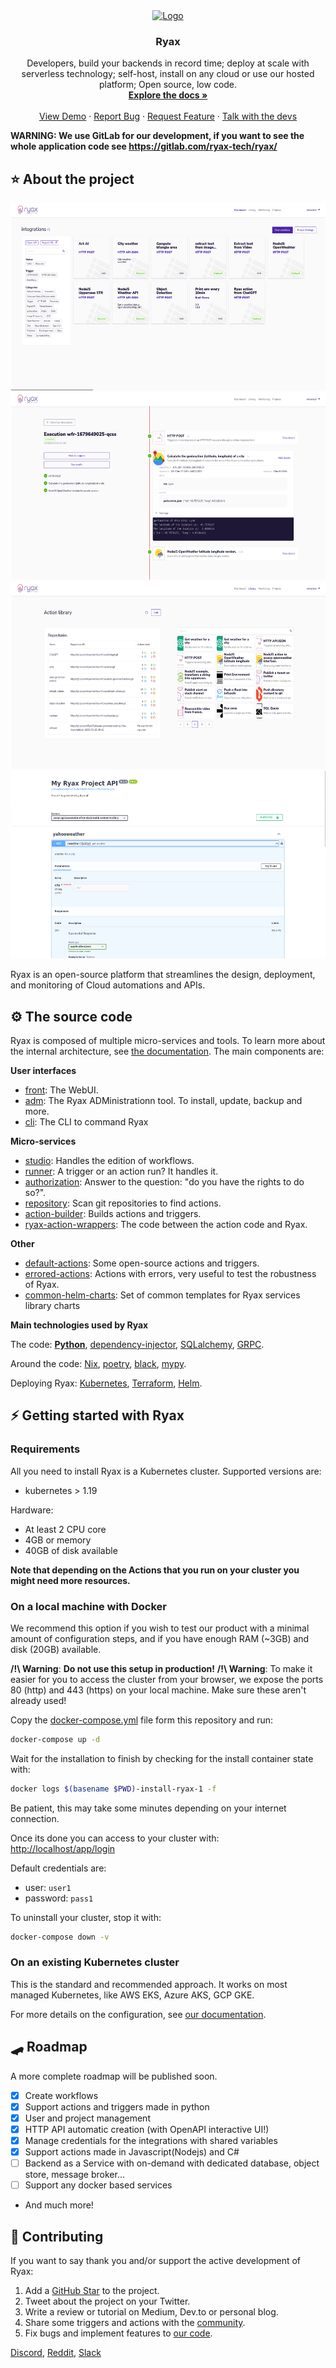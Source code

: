 
<div align="center">

  <a href="https://ryax.tech">
    <img src="https://user-images.githubusercontent.com/104617518/167607288-537e67fb-bbd2-460a-b263-2e4c79b69196.png" alt="Logo" height="80">
  </a>
  <h3 align="center">Ryax</h3>

  <p align="center">
    Developers, build your backends in record time; deploy at scale with serverless technology; self-host, install on any cloud or use our hosted platform; Open source, low code.
    <br />
    <a href="https://docs.ryax.tech/"><strong>Explore the docs »</strong></a>
    <br />
    <br />
    <a href="https://www.youtube.com/watch?v=PUVgu8lkNJI">View Demo</a>
    ·
    <a href="https://gitlab.com/ryax-tech/ryax/ryax-main/-/issues/new">Report Bug</a>
    ·
    <a href="https://gitlab.com/ryax-tech/ryax/ryax-main/-/issues/new">Request Feature</a>
    ·
    <a href="https://discord.gg/bg7s7Es8">Talk with the devs</a>
  </p>
</div>

**WARNING: We use GitLab for our development, if you want to see the whole application code see https://gitlab.com/ryax-tech/ryax/**

## ⭐ About the project

<div display="flex" justify-content="center" gap="20px">
  <img src="img/dashboard.png" height="300px">
  <img src="img/run.png" height="300px">
  <img src="img/library.png" height="300px">
  <img src="img/openapi.png" height="300px">
</div>

Ryax is an open-source platform that streamlines the design, deployment, and
monitoring of Cloud automations and APIs.

## ⚙ The source code

Ryax is composed of multiple micro-services and tools. To learn more about the internal architecture, see [the documentation](https://docs.ryax.tech/reference/architecture.html). The main components are:

**User interfaces**
 - [front](https://gitlab.com/ryax-tech/ryax/ryax-front.git): The WebUI.
 - [adm](https://gitlab.com/ryax-tech/ryax/ryax-adm.git): The Ryax ADMinistrationn tool. To install, update, backup and more.
 - [cli](https://gitlab.com/ryax-tech/ryax/ryax-cli.git): The CLI to command Ryax

**Micro-services**
 - [studio](https://gitlab.com/ryax-tech/ryax/ryax-studio.git): Handles the edition of workflows.
 - [runner](https://gitlab.com/ryax-tech/ryax/ryax-runner.git): A trigger or an action run? It handles it.
 - [authorization](https://gitlab.com/ryax-tech/ryax/ryax-authorization.git): Answer to the question: "do you have the rights to do so?".
 - [repository](https://gitlab.com/ryax-tech/ryax/ryax-repository.git): Scan git repositories to find actions.
 - [action-builder](https://gitlab.com/ryax-tech/ryax/ryax-action-builder.git): Builds actions and triggers.
 - [ryax-action-wrappers](https://gitlab.com/ryax-tech/ryax/ryax-action-wrappers.git): The code between the action code and Ryax.

**Other**
 - [default-actions](https://gitlab.com/ryax-tech/workflows/default-actions.git): Some open-source actions and triggers.
 - [errored-actions](https://gitlab.com/ryax-tech/ryax/errored-actions.git): Actions with errors, very useful to test the robustness of Ryax.
 - [common-helm-charts](https://gitlab.com/ryax-tech/ryax/common-helm-charts): Set of common templates for Ryax services library charts

**Main technologies used by Ryax**

The code: **[Python](https://www.python.org/)**, [dependency-injector](https://python-dependency-injector.ets-labs.org/index.html), [SQLalchemy](https://docs.sqlalchemy.org), [GRPC](https://grpc.io/).

Around the code: [Nix](nixos.org/), [poetry](https://python-poetry.org/), [black](https://black.readthedocs.io/en/stable/), [mypy](https://mypy.readthedocs.io/).

Deploying Ryax: [Kubernetes](https://kubernetes.io/), [Terraform](https://www.terraform.io/), [Helm](https://helm.sh/).


## ⚡ Getting started with Ryax

### Requirements

All you need to install Ryax is a Kubernetes cluster. Supported versions are:

* kubernetes > 1.19

Hardware:

* At least 2 CPU core
* 4GB or memory
* 40GB of disk available


**Note that depending on the Actions that you run on your cluster you might need
more resources.**


### On a local machine with Docker

We recommend this option if you wish to test our product with a minimal amount of configuration steps, and if you have enough RAM (~3GB) and disk (20GB) available.

**/!\ Warning**: **Do not use this setup in production!**
**/!\ Warning**: To make it easier for you to access the cluster from your
browser, we expose the ports 80 (http) and 443 (https) on your local machine.
Make sure these aren't already used!

Copy the [docker-compose.yml](https://gitlab.com/ryax-tech/ryax/ryax-main/-/blob/master/docker-compose.yml) file form this repository and run:
```sh
docker-compose up -d
```

Wait for the installation to finish by checking for the install container
state with:
```sh
docker logs $(basename $PWD)-install-ryax-1 -f
```
Be patient, this may take some minutes depending on your internet connection.

Once its done you can access to your cluster with:
[http://localhost/app/login]()

Default credentials are:
- user: `user1`
- password: `pass1`

To uninstall your cluster, stop it with:
```sh
docker-compose down -v
```

### On an existing Kubernetes cluster

This is the standard and recommended approach.
It works on most managed Kubernetes, like AWS EKS, Azure AKS, GCP GKE.

For more details on the configuration, see [our documentation](https://docs.ryax.tech/howto/install_ryax_kubernetes.html).


## 🛹 Roadmap

A more complete roadmap will be published soon.

- [x] Create workflows
- [x] Support actions and triggers made in python
- [x] User and project management
- [x] HTTP API automatic creation (with OpenAPI interactive UI!)
- [x] Manage credentials for the integrations with shared variables
- [x] Support actions made in Javascript(Nodejs) and C#
- [ ] Backend as a Service with on-demand with dedicated database, object store, message
  broker...
- [ ] Support any docker based services
- And much more!

## 🤗 Contributing

If you want to say thank you and/or support the active development of Ryax:

1. Add a [GitHub Star](https://github.com/RyaxTech/ryax/) to the project.
2. Tweet about the project on your Twitter.
3. Write a review or tutorial on Medium, Dev.to or personal blog.
4. Share some triggers and actions with the [community](https://discord.gg/bg7s7Es8).
5. Fix bugs and implement features to [our code](https://gitlab.com/ryax-tech/ryax/ryax-main).


[Discord](https://discord.gg/bg7s7Es8),
[Reddit](https://www.reddit.com/r/ryax/),
[Slack](https://join.slack.com/t/ryax/shared_invite/zt-fjx7pud0-GAYiNrDEa1hHyArs5etMiA)
